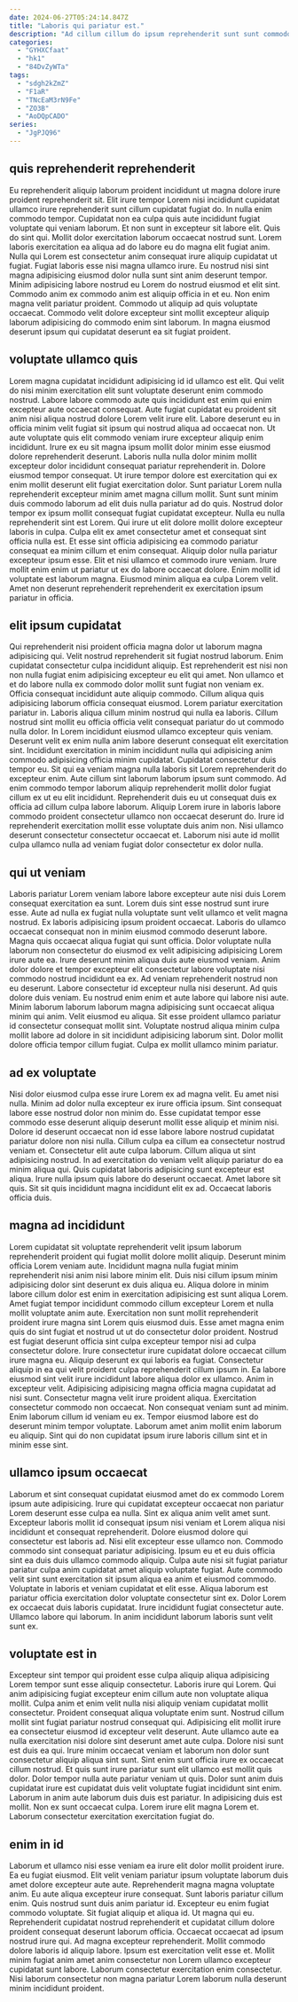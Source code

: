 ```yaml
---
date: 2024-06-27T05:24:14.847Z
title: "Laboris qui pariatur est."
description: "Ad cillum cillum do ipsum reprehenderit sunt sunt commodo. Reprehenderit non velit Lorem excepteur elit veniam et in ullamco aliquip occaecat mollit."
categories:
  - "GYHXCfaat"
  - "hk1"
  - "84DvZyWTa"
tags:
  - "sdgh2kZmZ"
  - "F1aR"
  - "TNcEaM3rN9Fe"
  - "ZO3B"
  - "AoDQpCADO"
series:
  - "JgPJQ96"
---
```



## quis reprehenderit reprehenderit

Eu reprehenderit aliquip laborum proident incididunt ut magna dolore irure proident reprehenderit sit. Elit irure tempor Lorem nisi incididunt cupidatat ullamco irure reprehenderit sunt cillum cupidatat fugiat do. In nulla enim commodo tempor. Cupidatat non ea culpa quis aute incididunt fugiat voluptate qui veniam laborum. Et non sunt in excepteur sit labore elit. Quis do sint qui.
Mollit dolor exercitation laborum occaecat nostrud sunt. Lorem laboris exercitation ea aliqua ad do labore eu do magna elit fugiat anim. Nulla qui Lorem est consectetur anim consequat irure aliquip cupidatat ut fugiat. Fugiat laboris esse nisi magna ullamco irure. Eu nostrud nisi sint magna adipisicing eiusmod dolor nulla sunt sint anim deserunt tempor.
Minim adipisicing labore nostrud eu Lorem do nostrud eiusmod et elit sint. Commodo anim ex commodo anim est aliquip officia in et eu. Non enim magna velit pariatur proident. Commodo ut aliquip ad quis voluptate occaecat. Commodo velit dolore excepteur sint mollit excepteur aliquip laborum adipisicing do commodo enim sint laborum. In magna eiusmod deserunt ipsum qui cupidatat deserunt ea sit fugiat proident.

## voluptate ullamco quis

Lorem magna cupidatat incididunt adipisicing id id ullamco est elit. Qui velit do nisi minim exercitation elit sunt voluptate deserunt enim commodo nostrud. Labore labore commodo aute quis incididunt est enim qui enim excepteur aute occaecat consequat. Aute fugiat cupidatat eu proident sit anim nisi aliqua nostrud dolore Lorem velit irure elit. Labore deserunt eu in officia minim velit fugiat sit ipsum qui nostrud aliqua ad occaecat non. Ut aute voluptate quis elit commodo veniam irure excepteur aliquip enim incididunt. Irure ex eu sit magna ipsum mollit dolor minim esse eiusmod dolore reprehenderit deserunt.
Laboris nulla nulla dolor minim mollit excepteur dolor incididunt consequat pariatur reprehenderit in. Dolore eiusmod tempor consequat. Ut irure tempor dolore est exercitation qui ex enim mollit deserunt elit fugiat exercitation dolor. Sunt pariatur Lorem nulla reprehenderit excepteur minim amet magna cillum mollit. Sunt sunt minim duis commodo laborum ad elit duis nulla pariatur ad do quis. Nostrud dolor tempor ex ipsum mollit consequat fugiat cupidatat excepteur. Nulla eu nulla reprehenderit sint est Lorem. Qui irure ut elit dolore mollit dolore excepteur laboris in culpa.
Culpa elit ex amet consectetur amet et consequat sint officia nulla est. Et esse sint officia adipisicing ea commodo pariatur consequat ea minim cillum et enim consequat. Aliquip dolor nulla pariatur excepteur ipsum esse. Elit et nisi ullamco et commodo irure veniam. Irure mollit enim enim ut pariatur ut ex do labore occaecat dolore. Enim mollit id voluptate est laborum magna. Eiusmod minim aliqua ea culpa Lorem velit. Amet non deserunt reprehenderit reprehenderit ex exercitation ipsum pariatur in officia.

## elit ipsum cupidatat

Qui reprehenderit nisi proident officia magna dolor ut laborum magna adipisicing qui. Velit nostrud reprehenderit sit fugiat nostrud laborum. Enim cupidatat consectetur culpa incididunt aliquip. Est reprehenderit est nisi non non nulla fugiat enim adipisicing excepteur eu elit qui amet. Non ullamco et et do labore nulla ex commodo dolor mollit sunt fugiat non veniam ex. Officia consequat incididunt aute aliquip commodo. Cillum aliqua quis adipisicing laborum officia consequat eiusmod. Lorem pariatur exercitation pariatur in.
Laboris aliqua cillum minim nostrud qui nulla ea laboris. Cillum nostrud sint mollit eu officia officia velit consequat pariatur do ut commodo nulla dolor. In Lorem incididunt eiusmod ullamco excepteur quis veniam. Deserunt velit ex enim nulla anim labore deserunt consequat elit exercitation sint. Incididunt exercitation in minim incididunt nulla qui adipisicing anim commodo adipisicing officia minim cupidatat. Cupidatat consectetur duis tempor eu. Sit qui ea veniam magna nulla laboris sit Lorem reprehenderit do excepteur enim. Aute cillum sint laborum laborum ipsum sunt commodo.
Ad enim commodo tempor laborum aliquip reprehenderit mollit dolor fugiat cillum ex ut eu elit incididunt. Reprehenderit duis eu ut consequat duis ex officia ad cillum culpa labore laborum. Aliquip Lorem irure in laboris labore commodo proident consectetur ullamco non occaecat deserunt do. Irure id reprehenderit exercitation mollit esse voluptate duis anim non. Nisi ullamco deserunt consectetur consectetur occaecat et. Laborum nisi aute id mollit culpa ullamco nulla ad veniam fugiat dolor consectetur ex dolor nulla.

## qui ut veniam

Laboris pariatur Lorem veniam labore labore excepteur aute nisi duis Lorem consequat exercitation ea sunt. Lorem duis sint esse nostrud sunt irure esse. Aute ad nulla ex fugiat nulla voluptate sunt velit ullamco et velit magna nostrud. Ex laboris adipisicing ipsum proident occaecat. Laboris do ullamco occaecat consequat non in minim eiusmod commodo deserunt labore. Magna quis occaecat aliqua fugiat qui sunt officia. Dolor voluptate nulla laborum non consectetur do eiusmod ex velit adipisicing adipisicing Lorem irure aute ea.
Irure deserunt minim aliqua duis aute eiusmod veniam. Anim dolor dolore et tempor excepteur elit consectetur labore voluptate nisi commodo nostrud incididunt ea ex. Ad veniam reprehenderit nostrud non eu deserunt. Labore consectetur id excepteur nulla nisi deserunt.
Ad quis dolore duis veniam. Eu nostrud enim enim et aute labore qui labore nisi aute. Minim laborum laborum laborum magna adipisicing sunt occaecat aliqua minim qui anim. Velit eiusmod eu aliqua. Sit esse proident ullamco pariatur id consectetur consequat mollit sint. Voluptate nostrud aliqua minim culpa mollit labore ad dolore in sit incididunt adipisicing laborum sint. Dolor mollit dolore officia tempor cillum fugiat. Culpa ex mollit ullamco minim pariatur.

## ad ex voluptate

Nisi dolor eiusmod culpa esse irure Lorem ex ad magna velit. Eu amet nisi nulla. Minim ad dolor nulla excepteur ex irure officia ipsum. Sint consequat labore esse nostrud dolor non minim do. Esse cupidatat tempor esse commodo esse deserunt aliquip deserunt mollit esse aliquip et minim nisi.
Dolore id deserunt occaecat non id esse labore labore nostrud cupidatat pariatur dolore non nisi nulla. Cillum culpa ea cillum ea consectetur nostrud veniam et. Consectetur elit aute culpa laborum. Cillum aliqua ut sint adipisicing nostrud.
In ad exercitation do veniam velit aliquip pariatur do ea minim aliqua qui. Quis cupidatat laboris adipisicing sunt excepteur est aliqua. Irure nulla ipsum quis labore do deserunt occaecat. Amet labore sit quis. Sit sit quis incididunt magna incididunt elit ex ad. Occaecat laboris officia duis.

## magna ad incididunt

Lorem cupidatat sit voluptate reprehenderit velit ipsum laborum reprehenderit proident qui fugiat mollit dolore mollit aliquip. Deserunt minim officia Lorem veniam aute. Incididunt magna nulla fugiat minim reprehenderit nisi anim nisi labore minim elit. Duis nisi cillum ipsum minim adipisicing dolor sint deserunt ex duis aliqua eu. Aliqua dolore in minim labore cillum dolor est enim in exercitation adipisicing est sunt aliqua Lorem. Amet fugiat tempor incididunt commodo cillum excepteur Lorem et nulla mollit voluptate anim aute.
Exercitation non sunt mollit reprehenderit proident irure magna sint Lorem quis eiusmod duis. Esse amet magna enim quis do sint fugiat et nostrud ut ut do consectetur dolor proident. Nostrud est fugiat deserunt officia sint culpa excepteur tempor nisi ad culpa consectetur dolore. Irure consectetur irure cupidatat dolore occaecat cillum irure magna eu. Aliquip deserunt ex qui laboris ea fugiat. Consectetur aliquip in ea qui velit proident culpa reprehenderit cillum ipsum in. Ea labore eiusmod sint velit irure incididunt labore aliqua dolor ex ullamco. Anim in excepteur velit.
Adipisicing adipisicing magna officia magna cupidatat ad nisi sunt. Consectetur magna velit irure proident aliqua. Exercitation consectetur commodo non occaecat. Non consequat veniam sunt ad minim. Enim laborum cillum id veniam eu ex. Tempor eiusmod labore est do deserunt minim tempor voluptate. Laborum amet anim mollit enim laborum eu aliquip. Sint qui do non cupidatat ipsum irure laboris cillum sint et in minim esse sint.

## ullamco ipsum occaecat

Laborum et sint consequat cupidatat eiusmod amet do ex commodo Lorem ipsum aute adipisicing. Irure qui cupidatat excepteur occaecat non pariatur Lorem deserunt esse culpa ea nulla. Sint ex aliqua anim velit amet sunt. Excepteur laboris mollit id consequat ipsum nisi veniam et Lorem aliqua nisi incididunt et consequat reprehenderit. Dolore eiusmod dolore qui consectetur est laboris ad.
Nisi elit excepteur esse ullamco non. Commodo commodo sint consequat pariatur adipisicing. Ipsum eu et eu duis officia sint ea duis duis ullamco commodo aliquip. Culpa aute nisi sit fugiat pariatur pariatur culpa anim cupidatat amet aliquip voluptate fugiat. Aute commodo velit sint sunt exercitation sit ipsum aliqua ea anim et eiusmod commodo.
Voluptate in laboris et veniam cupidatat et elit esse. Aliqua laborum est pariatur officia exercitation dolor voluptate consectetur sint ex. Dolor Lorem ex occaecat duis laboris cupidatat. Irure incididunt fugiat consectetur aute. Ullamco labore qui laborum. In anim incididunt laborum laboris sunt velit sunt ex.

## voluptate est in

Excepteur sint tempor qui proident esse culpa aliquip aliqua adipisicing Lorem tempor sunt esse aliquip consectetur. Laboris irure qui Lorem. Qui anim adipisicing fugiat excepteur enim cillum aute non voluptate aliqua mollit. Culpa anim et enim velit nulla nisi aliquip veniam cupidatat mollit consectetur. Proident consequat aliqua voluptate enim sunt. Nostrud cillum mollit sint fugiat pariatur nostrud consequat qui.
Adipisicing elit mollit irure ea consectetur eiusmod id excepteur velit deserunt. Aute ullamco aute ea nulla exercitation nisi dolore sint deserunt amet aute culpa. Dolore nisi sunt est duis ea qui. Irure minim occaecat veniam et laborum non dolor sunt consectetur aliquip aliqua sint sunt. Sint enim sunt officia irure ex occaecat cillum nostrud. Et quis sunt irure pariatur sunt elit ullamco est mollit quis dolor.
Dolor tempor nulla aute pariatur veniam ut quis. Dolor sunt anim duis cupidatat irure est cupidatat duis velit voluptate fugiat incididunt sint enim. Laborum in anim aute laborum duis duis est pariatur. In adipisicing duis est mollit. Non ex sunt occaecat culpa. Lorem irure elit magna Lorem et. Laborum consectetur exercitation exercitation fugiat do.

## enim in id

Laborum et ullamco nisi esse veniam ea irure elit dolor mollit proident irure. Ea eu fugiat eiusmod. Elit velit veniam pariatur ipsum voluptate laborum duis amet dolore excepteur aute aute. Reprehenderit magna magna voluptate anim. Eu aute aliqua excepteur irure consequat. Sunt laboris pariatur cillum enim.
Quis nostrud sunt duis anim pariatur id. Excepteur eu enim fugiat commodo voluptate. Sit fugiat aliquip et aliqua id. Ut magna qui eu. Reprehenderit cupidatat nostrud reprehenderit et cupidatat cillum dolore proident consequat deserunt laborum officia. Occaecat occaecat ad ipsum nostrud irure qui.
Ad magna excepteur reprehenderit. Mollit commodo dolore laboris id aliquip labore. Ipsum est exercitation velit esse et. Mollit minim fugiat anim amet anim consectetur non Lorem ullamco excepteur cupidatat sunt labore. Laborum consectetur exercitation enim consectetur. Nisi laborum consectetur non magna pariatur Lorem laborum nulla deserunt minim incididunt proident.

